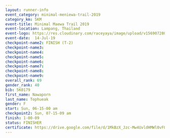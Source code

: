 ```yaml
---
layout: runner-info 
event_category: minimal-meniewa-trail-2019 
category_km: 5KM 
event-title: Minimal Maewa Trail 2019 
event-location: Lampang, Thailand 
event-logo: https://res.cloudinary.com/raceyaya/image/upload/v1569072805/logo/minimal-trail_ktnvsp.jpg 
event-date:  14-Jul-19 
checkpoint-name2: FINISH (T-2) 
checkpoint-name3: 
checkpoint-name4: 
checkpoint-name5: 
checkpoint-name6: 
checkpoint-name7: 
checkpoint-name8: 
checkpoint-name9: 
overall_rank: 69
gender_rank: 40
bib: 5K0179
first_name: Nawaporn
last_name: Tophueak
gender: F
start: Sun, 06-15-00 am
checkpoint2: Sun, 07-15-09 am
finish: 1-00-09
status: FINISHER
certificate: https://drive.google.com/file/d/1MkBzX_Jzc-Mw4UvldHMWl0vFQEllGXp-/view?usp=sharing
---
```

